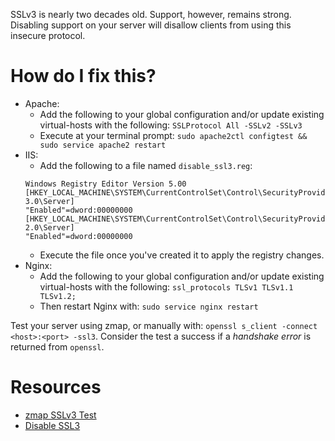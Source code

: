 SSLv3 is nearly two decades old. Support, however, remains strong. Disabling support on your server will disallow clients from using this insecure protocol.

# How do I fix this?

* Apache:
  + Add the following to your global configuration and/or update existing virtual-hosts with the following: `SSLProtocol All -SSLv2 -SSLv3`
  + Execute at your terminal prompt: `sudo apache2ctl configtest && sudo service apache2 restart`
* IIS:
  + Add the following to a file named `disable_ssl3.reg`:
  ```
  Windows Registry Editor Version 5.00
  [HKEY_LOCAL_MACHINE\SYSTEM\CurrentControlSet\Control\SecurityProviders\SCHANNEL\Protocols\SSL 3.0\Server]
  "Enabled"=dword:00000000
  [HKEY_LOCAL_MACHINE\SYSTEM\CurrentControlSet\Control\SecurityProviders\SCHANNEL\Protocols\SSL 2.0\Server]
  "Enabled"=dword:00000000
  ```
  + Execute the file once you've created it to apply the registry changes.
* Nginx:
  + Add the following to your global configuration and/or update existing virtual-hosts with the following: `ssl_protocols TLSv1 TLSv1.1 TLSv1.2;`
  + Then restart Nginx with: `sudo service nginx restart`

Test your server using zmap, or manually with: `openssl s_client -connect <host>:<port> -ssl3`. Consider the test a success if a *handshake error* is returned from `openssl`.

# Resources

* [zmap SSLv3 Test](https://zmap.io/sslv3/sslv3test.html)
* [Disable SSL3](http://disablessl3.com/)

